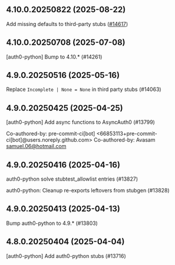 ## 4.10.0.20250822 (2025-08-22)

Add missing defaults to third-party stubs ([#14617](https://github.com/python/typeshed/pull/14617))

## 4.10.0.20250708 (2025-07-08)

[auth0-python] Bump to 4.10.* (#14261)

## 4.9.0.20250516 (2025-05-16)

Replace `Incomplete | None = None` in third party stubs (#14063)

## 4.9.0.20250425 (2025-04-25)

[auth0-python] Add async functions to AsyncAuth0 (#13799)

Co-authored-by: pre-commit-ci[bot] <66853113+pre-commit-ci[bot]@users.noreply.github.com>
Co-authored-by: Avasam <samuel.06@hotmail.com>

## 4.9.0.20250416 (2025-04-16)

auth0-python solve stubtest_allowlist entries (#13827)

auth0-python: Cleanup re-exports leftovers from stubgen (#13828)

## 4.9.0.20250413 (2025-04-13)

Bump auth0-python to 4.9.* (#13803)

## 4.8.0.20250404 (2025-04-04)

[auth0-python] Add auth0-python stubs (#13716)

